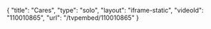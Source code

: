 {
    "title": "Cares",
    "type": "solo",
    "layout": "iframe-static",
    "videoId": "110010865",
    "url": "\/tvpembed\/110010865"
}